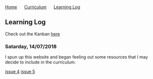 <p>
  <a style="padding-right:20px;" href="./index.html">Home</a>
  <a style="padding-right:20px;" href="./curriculum.html">Curriculum</a>
  <a href="./learning_log.html">Learning Log</a>
</p>

## Learning Log

Check out the Kanban [here](https://github.com/coxy1989/mlsabbatical/projects/1)

### Satarday, 14/07/2018

I spun up this website and began feeling out some resources that I may decide to include in the curriculum.

[issue 4](https://github.com/coxy1989/mlsabbatical/issues/4)
[issue 5](https://github.com/coxy1989/mlsabbatical/issues/5)


